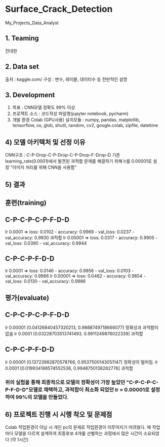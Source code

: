 # Surface_Crack_Detection
My_Projects_Data_Analyst

## 1. Teaming
전대한

## 2. Data set
출처 : kaggle.com/
구성 : 변수, 레이블, 데이터수 등 전반적인 설명

## 3. Development
1) 목표 : CNN모델 정확도 99% 이상
2) 프로젝트 소스 : 코드작성 파일명(jupyter notebook, pycharm)
3) 개발 환경
Colab (GPU사용)
설치모듈 : numpy, pandas, matplotlib, tensorflow, os, glob, shutil, random, cv2, google.colab, zipfile, datetime
## 4) 모델 아키텍처 및 선정 이유
CNN구조 : C-P-Drop-C-P-Drop-C-P-Drop-F-Drop-D
기존 learning_rate(0.0001)에서 발견된 과적합 문제를 해결하기 위해 lr를 0.00001로 설정
"이미지 처리를 위해 CNN을 사용함"

## 5) 결과

## 훈련(training)
## C-P-C-P-C-P-F-D-D
lr 0.0001 => loss: 0.0102 - accuracy: 0.9969 - val_loss: 0.0237 - val_accuracy: 0.9930 과적합 
lr 0.00001 => loss: 0.0317 - accuracy: 0.9905 - val_loss: 0.0390 - val_accuracy: 0.9944 

## C-P-C-P-F-D-D 
lr 0.0001 => loss: 0.0146 - accuracy: 0.9956 - val_loss: 0.0103 - val_accuracy: 0.9966
lr 0.00001 => loss: 0.0482 - accuracy: 0.9854 - val_loss: 0.0130 - val_accuracy: 0.9986

## 평가(evaluate)
## C-P-C-P-C-P-F-D-D
lr 0.00001 [0.04126840457320213, 0.9888749718666077] 정확성과 과적합이 없음
lr 0.0001 [0.03228703513741493, 0.9911249876022339] 과적합


## C-P-C-P-F-D-D
lr 0.00001 [0.13723982870578766, 0.9537500143051147] 정확성이 떨어짐.
lr 0.0001 [0.019934188574552536, 0.9948750138282776] 과적합

### 위의 실험을 통해 최종적으로 모델의 정확성이 가장 높았던 "C-P-C-P-C-P-F-D-D"모델로 채택하고, 과적합이 최소화 되었던 lr = 0.00001로 설정하여 99%의 모델을 만들었다. 


## 6) 프로젝트 진행 시 시행 착오 및 문제점
Colab 작업환경이 아닐 시 개인 pc의 문제로 작업환경이 이루어지기 어려웠다.
매 작업마다 모델을 다르게 설계하여 최종후보 4개를 선별하는 과정에서 많은 시간이 소요되었다 (약 1시간)
